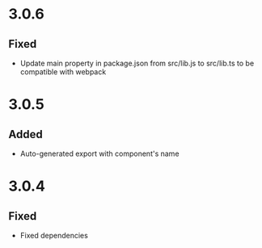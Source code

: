 # 3.0.6
## Fixed
- Update main property in package.json from src/lib.js to src/lib.ts to be compatible with webpack

# 3.0.5
## Added
- Auto-generated export with component's name

# 3.0.4
## Fixed
- Fixed dependencies

